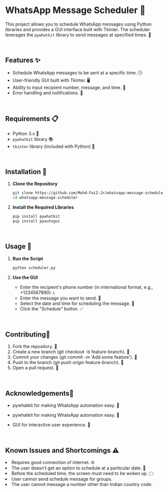 # WhatsApp Message Scheduler 📅

This project allows you to schedule WhatsApp messages using Python libraries and provides a GUI interface built with Tkinter. The scheduler leverages the `pywhatkit` library to send messages at specified times. 📱

<br>

## Features ✨

- Schedule WhatsApp messages to be sent at a specific time. 🕒
- User-friendly GUI built with Tkinter. 🖥️
- Ability to input recipient number, message, and time. 📲
- Error handling and notifications. 🚨

<br>

## Requirements 📋

- Python 3.x 🐍
- `pywhatkit` library 📚
- `tkinter` library (included with Python) 🧰

<br>

## Installation 🔧

1. **Clone the Repository**

    ```bash
    git clone https://github.com/Mohd-FaiZ-Jr/whatsapp-message-scheduler.git
    cd whatsapp-message-scheduler
    ```

2. **Install the Required Libraries**

    ```bash
    pip install pywhatkit
    pip install pyautogui
    ```

<br>

## Usage 🚀

1. **Run the Script**

    ```bash
    python scheduler.py
    ```
2. **Use the GUI**

    - Enter the recipient's phone number (in international format, e.g., +1234567890). 📞
    - Enter the message you want to send. 💬
    - Select the date and time for scheduling the message. 📆
    - Click the "Schedule" button. ✅
<br>

## Contributing🤝

1. Fork the repository. 🍴
2. Create a new branch (git checkout -b feature-branch). 🌿
3. Commit your changes (git commit -m 'Add some feature'). 💾
4. Push to the branch (git push origin feature-branch). 🚀
5. Open a pull request. 🎉

<br>

## Acknowledgements🙏

- pywhatkit for making WhatsApp automation easy. 🤖
- pywhatkit for making WhatsApp automation easy. 🤖
- GUI for interactive user experience. 🤝

  <br>

## Known Issues and Shortcomings :warning:

<li>Requires good connection of internet. 🌐</li>
<li>The user doesn’t get an option to schedule at a particular date. 📅</li> 
<li>Before the scheduled time, the screen must need to be woken up. 🖵</li> 
<li>User cannot send schedule message for groups.</li> 
<li>The user cannot message a number other than Indian country code.</li> 
